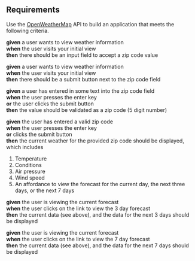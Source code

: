 ## Requirements

Use the [OpenWeatherMap](http://openweathermap.org/API) API to build an application that meets the following criteria.

**given** a user wants to view weather information<br/>
**when** the user visits your initial view<br/>
**then** there should be an input field to accept a zip code value

**given** a user wants to view weather information<br/>
**when** the user visits your initial view<br/>
**then** there should be a submit button next to the zip code field

**given** a user has entered in some text into the zip code field<br/>
**when** the user presses the enter key<br/>
**or** the user clicks the submit button<br/>
**then** the value should be validated as a zip code (5 digit number)

**given** the user has entered a valid zip code<br/>
**when** the user presses the enter key<br/>
**or** clicks the submit button<br/>
**then** the current weather for the provided zip code should be displayed, which includes

1. Temperature
1. Conditions
1. Air pressure
1. Wind speed
1. An affordance to view the forecast for the current day, the next three days, or the next 7 days

**given** the user is viewing the current forecast<br/>
**when** the user clicks on the link to view the 3 day forecast<br/>
**then** the current data (see above), and the data for the next 3 days should be displayed

**given** the user is viewing the current forecast<br/>
**when** the user clicks on the link to view the 7 day forecast<br/>
**then** the current data (see above), and the data for the next 7 days should be displayed